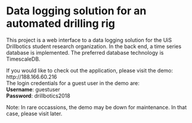 # Data logging solution for an automated drilling rig
This project is a web interface to a data logging solution for the UiS Drillbotics student research organization. 
In the back end, a time series database is implemented. The preferred database technology is TimescaleDB.

<p>
If you would like to check out the application, please visit the demo: http://188.166.60.216 <br/>
The login credentials for a guest user in the demo are: <br/>
<b>Username</b>: guestuser <br/>
<b>Password</b>: drillbotics2018 <br/>
</p>

<p>
Note: In rare occassions, the demo may be down for maintenance. In that case, please visit later.
</p>
